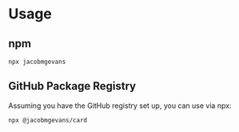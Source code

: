 # Usage

## npm
```
npx jacobmgevans
```

## GitHub Package Registry
Assuming you have the GitHub registry set up, you can use via npx:
```
npx @jacobmgevans/card
```